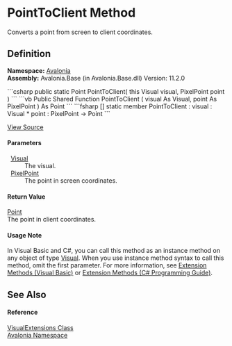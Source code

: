 # PointToClient Method


Converts a point from screen to client coordinates.



## Definition
**Namespace:** <a href="N_Avalonia">Avalonia</a>  
**Assembly:** Avalonia.Base (in Avalonia.Base.dll) Version: 11.2.0

<Tabs groupId="api-code-preview">
<TabItem value="csharp" label="C#">
```csharp
public static Point PointToClient(
	this Visual visual,
	PixelPoint point
)
```
</TabItem>
<TabItem value="vb" label="VB">
```vb
<ExtensionAttribute>
Public Shared Function PointToClient ( 
	visual As Visual,
	point As PixelPoint
) As Point
```
</TabItem>
<TabItem value="fsharp" label="F#">
```fsharp
[<ExtensionAttribute>]
static member PointToClient : 
        visual : Visual * 
        point : PixelPoint -> Point 
```
</TabItem>
</Tabs>



<a href="https://github.com/AvaloniaUI/Avalonia/tree/master/src/Avalonia.Base/VisualExtensions.cs#L19" title="View the source code">View Source</a>



#### Parameters
<dl><dt>  <a href="T_Avalonia_Visual">Visual</a></dt><dd>The visual.</dd><dt>  <a href="T_Avalonia_PixelPoint">PixelPoint</a></dt><dd>The point in screen coordinates.</dd></dl>

#### Return Value
<a href="T_Avalonia_Point">Point</a>  
The point in client coordinates.

#### Usage Note
In Visual Basic and C#, you can call this method as an instance method on any object of type <a href="T_Avalonia_Visual">Visual</a>. When you use instance method syntax to call this method, omit the first parameter. For more information, see <a href="https://docs.microsoft.com/dotnet/visual-basic/programming-guide/language-features/procedures/extension-methods" target="_blank" rel="noopener noreferrer">Extension Methods (Visual Basic)</a> or <a href="https://docs.microsoft.com/dotnet/csharp/programming-guide/classes-and-structs/extension-methods" target="_blank" rel="noopener noreferrer">Extension Methods (C# Programming Guide)</a>.

## See Also


#### Reference
<a href="T_Avalonia_VisualExtensions">VisualExtensions Class</a>  
<a href="N_Avalonia">Avalonia Namespace</a>  

